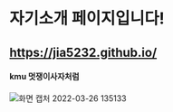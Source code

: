 # 자기소개 페이지입니다!
## https://jia5232.github.io/
#### kmu 멋쟁이사자처럼 
![화면 캡처 2022-03-26 135133](https://user-images.githubusercontent.com/83686088/160225224-10232c53-281d-467f-b5ca-bc8afde2ca23.png)
